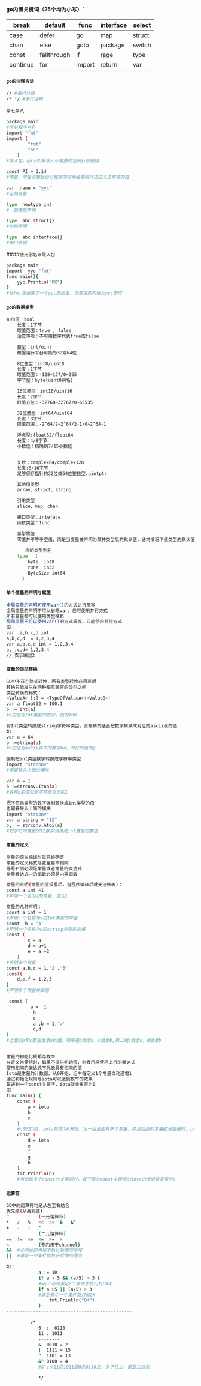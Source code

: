 #### go内置关键词（25个均为小写）`

| break    | default     | func   | interface | select |
| -------- | ----------- | ------ | --------- | ------ |
| case     | defer       | go     | map       | struct |
| chan     | else        | goto   | package   | switch |
| const    | fallthrough | if     | rage      | type   |
| continue | for         | import | return    | var    |

#### `go的注释方法`

```bash
// #单行注释
/* */ #多行注释
```

`杂七杂八`

```bash
package main
#当前程序包名
import "fmt"
import (
		"fmt"
		"os"
	)
#导入包，go下如果导入不需要的包执行会报错

const PI = 3.14
#常量，常量设置后运行程序的时候会被编译进去无法修改的值

var  name = "yyc"
#全局变量

type  newtype int
#一般类型声明

type  abc struct{}
#结构声明

type  abc interface{}
#接口声明
```

####`使用别名来导入包`

```bash
package main
import  yyc "fmt"
func main(){
    yyc.Println("OK")
}
#给fmt包设置了一个yyc的别名，在使用的时候为yyc即可
```

#### `go的数据类型`

```bash
布尔值：bool
    长度：1字节
    取值范围：true , false
    注意事项：不可用数字代表true或false

    整型：int/uint
    根据运行平台可能为32或64位

    8位整型：int8/uint8
    长度：1字节
    取值范围：-128~127/0~255
    字节型：byte(uint8别名)

    16位整型：int16/uint16
    长度：2字节
    取值方位：-32768~32767/0~65535

    32位整型：int64/uint64
    长度：8字节
    取值范围：-2^64/2~2^64/2-1/0~2^64-1

    浮点型:float32/float64
    长度：4/8字节
    小数位：精确到7/15小数位


    复数：complex64/complex128
    长度:8/16字节
    足够保存指针的32位或64位整数型:uintptr

    其他值类型
    array、strict、string

    引用类型
    slice、map、chan

    接口类型：inteface
    函数类型：func
    
    类型零值
    零值并不等于空值，而是当变量被声明为某种类型后的默认值，通常情况下值类型的默认值为0，bool为false，string为空字符串
    
       声明类型别名
    type  （
        byte  int8
        rune  in32
        ByteSize int64
  	  ）
```

#### `单个变量的声明与赋值`

```bash
全局变量的声明可使用var()的方式进行简写
全局变量的声明不可以省略var，但可使用并行方式
所有变量都可以使用类型推断
局部变量不可以使用var()的方式简写，只能使用并行方式
如：
var  a,b,c,d int 
a,b,c,d  = 1,2,3,4
var a,b,c,d int = 1,2,3,4
a,_,c,d= 1,2,3,4
//_表示跳过2
```

#### `变量的类型转换`

```bash
GO中不存在隐式转换，所有类型转换必须声明
转换只能发生在两种相互兼容的类型之间
类型转换的格式：
<ValueA> [:] = <TypeOfValueA>(<ValueB>)
var a float32 = 100.1
b := int(a)
#b的值为Int类型的数字，值为100

将Int类型转换成string字符串类型，直接转的话会把数字转换成对应的ascii表的值
如：
var a = 64
b :=string(a)
#b的值为ascii表中的数字64，对应的值为@

强制把int类型数字转换成字符串类型
import "strconv"
#需要导入上面的模块

var a = 1
b :=strconv.Itoa(a)
#这样b的值就是字符串类型的1

把字符串类型的数字强制转换成int类型的值
也需要导入上面的模块
import "strconv"
var a string = "12"
b,_ = strconv.Atoi(a)
#把字符串类型的12数字转换成int类型的数值
```

#### `常量的定义`

```bash
常量的值在编译时就已经确定
常量的定义格式与变量基本相同
等号右侧必须是常量或者常量的表达式
常量表达式中的函数必须是内置函数

常量的声明(常量的值设置后，当程序编译后就无法修改)：
const a int =1 
#声明一个名为a的常量，值为1

常量的几种声明：
const a int = 1
#声明一个名称为a的Int类型的常量
count  b = 'A'
#声明一个名称为b的string类型的常量
const (
		c = a
		d = a+1
		e = a +2
	)
#声明多个常量
const a,b,c = 1,'2','3'
const(
	d,e,f = 1,2,3
)
#声明多个常量并赋值

 const (
         a =  1
          b
          c 
          a ,b = 1,'w'
          c,d 
)
#上面的b和c都会继承a的值，顺序是b继承a，c继承b,第二组c继承a，d继承b


常量的初始化规矩与枚举
在定义常量组时，如果不提供初始值，则表示将使用上行的表达式
使用相同的表达式不代表具有相同的值
Iota是常量的计数器，从0开始，组中每定义1个常量自动递增1
通过初始化规则与iota可以达到枚举的效果
每遇到一个const关键字，iota就会重置为0
如：
func main() {
	const (
		a = iota
		b
		c
	)
	#c的值为2，iota的值为0开始，当一组里面有多个常量，并且后面的常量都没赋值时，iota的值从0到一共有多少个常量的数量为值，上面的有3个常量，iota从0开始，所有最终c的值为2
	const (
		d = iota
		e
		f
		g
		h
	)
	fmt.Println(h)
	#当出现多个const的关键词时，最下面的const关键词的iota的值就会重置为0
```

#### `运算符`

```bash
GO中的运算符均是从左至右结合
优先级(从高到底)
^ 		! 	(一元运算符)	
*	/	%	<<	>> 	&	&^
+	-	|	^
			(二元运算符)
==	!=	<=	<=	>=	>
<-			(专门用于channel)
&&	#必须全部满足才执行后面的语句
||	#满足一个条件就执行后面的遇见

如：
            a := 10
            if a > 5 && (a/5) > 3 {
            #&&：必须满足2个条件才执行打印ok        
            if a >5 || (a/5) > 3
            #满足其中一个条件就打印OK
                fmt.Println("OK")
            }
-----------------------------------------------

  		 /*
            6  :  0110
            11 : 1011
            --------
            &  0010 = 2
            |  1111 = 15
            ^  1101 = 13
            &^ 0100 = 4
            #&^:从11的1011跟6的0110比，从下往上，都是二进制

            */
            

```

